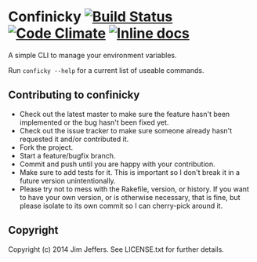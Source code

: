 # Confinicky [![Build Status](https://travis-ci.orgjimjeffers/confinicky.png)](https://travis-ci.orgjimjeffers/confinicky) [![Code Climate](https://codeclimate.com/githubjimjeffers/confinicky.png)](https://codeclimate.com/githubjimjeffers/confinicky) [![Inline docs](http://inch-ci.org/githubjimjeffers/confinicky.png)](http://inch-ci.org/githubjimjeffers/confinicky)

A simple CLI to manage your environment variables.

Run `conficky --help` for a current list of useable commands.

## Contributing to confinicky

* Check out the latest master to make sure the feature hasn't been implemented or the bug hasn't been fixed yet.
* Check out the issue tracker to make sure someone already hasn't requested it and/or contributed it.
* Fork the project.
* Start a feature/bugfix branch.
* Commit and push until you are happy with your contribution.
* Make sure to add tests for it. This is important so I don't break it in a future version unintentionally.
* Please try not to mess with the Rakefile, version, or history. If you want to have your own version, or is otherwise necessary, that is fine, but please isolate to its own commit so I can cherry-pick around it.

## Copyright

Copyright (c) 2014 Jim Jeffers. See LICENSE.txt for further details.